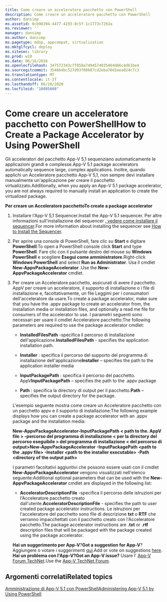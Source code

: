 ```yaml
---
title: Come creare un acceleratore pacchetto con PowerShell
description: Come creare un acceleratore pacchetto con PowerShell
author: dansimp
ms.assetid: 0cb98394-4477-4193-8c5f-1c1773c7263a
ms.reviewer: ''
manager: dansimp
ms.author: dansimp
ms.pagetype: mdop, appcompat, virtualization
ms.mktglfcycl: deploy
ms.sitesec: library
ms.prod: w10
ms.date: 06/16/2016
ms.openlocfilehash: 347572343cff058a7494574035464d66c4d61be4
ms.sourcegitcommit: 354664bc527d93f80687cd2eba70d1eea024c7c3
ms.translationtype: MT
ms.contentlocale: it-IT
ms.lasthandoff: 06/26/2020
ms.locfileid: "10805608"
---
```

# <span data-ttu-id="9278c-103">Come creare un acceleratore pacchetto con PowerShell</span><span class="sxs-lookup"><span data-stu-id="9278c-103">How to Create a Package Accelerator by Using PowerShell</span></span>


<span data-ttu-id="9278c-104">Gli acceleratori del pacchetto App-V 5,1 sequenziano automaticamente le applicazioni grandi e complesse.</span><span class="sxs-lookup"><span data-stu-id="9278c-104">App-V 5.1 package accelerators automatically sequence large, complex applications.</span></span> <span data-ttu-id="9278c-105">Inoltre, quando applichi un Acceleratore pacchetto App-V 5,1, non sempre devi installare manualmente un'applicazione per creare il pacchetto virtualizzato.</span><span class="sxs-lookup"><span data-stu-id="9278c-105">Additionally, when you apply an App-V 5.1 package accelerator, you are not always required to manually install an application to create the virtualized package.</span></span>

**<span data-ttu-id="9278c-106">Per creare un Acceleratore pacchetto</span><span class="sxs-lookup"><span data-stu-id="9278c-106">To create a package accelerator</span></span>**

1.  <span data-ttu-id="9278c-107">Installare l'App-V 5,1 Sequencer.</span><span class="sxs-lookup"><span data-stu-id="9278c-107">Install the App-V 5.1 sequencer.</span></span> <span data-ttu-id="9278c-108">Per altre informazioni sull'installazione del sequencer [, vedere come installare il sequencer](how-to-install-the-sequencer-51beta-gb18030.md).</span><span class="sxs-lookup"><span data-stu-id="9278c-108">For more information about installing the sequencer see [How to Install the Sequencer](how-to-install-the-sequencer-51beta-gb18030.md).</span></span>

2.  <span data-ttu-id="9278c-109">Per aprire una console di PowerShell, fare clic su **Start** e digitare **PowerShell**.</span><span class="sxs-lookup"><span data-stu-id="9278c-109">To open a PowerShell console click **Start** and type **PowerShell**.</span></span> <span data-ttu-id="9278c-110">Fare clic con il pulsante destro del mouse su **Windows PowerShell** e scegliere **Esegui come amministratore**.</span><span class="sxs-lookup"><span data-stu-id="9278c-110">Right-click **Windows PowerShell** and select **Run as Administrator**.</span></span> <span data-ttu-id="9278c-111">Usa il cmdlet **New-AppvPackageAccelerator** .</span><span class="sxs-lookup"><span data-stu-id="9278c-111">Use the **New-AppvPackageAccelerator** cmdlet.</span></span>

3.  <span data-ttu-id="9278c-112">Per creare un Acceleratore pacchetto, assicurati di avere il pacchetto. AppV per creare un acceleratore, il supporto di installazione o i file di installazione e, facoltativamente, un file Leggimi per i consumatori dell'acceleratore da usare.</span><span class="sxs-lookup"><span data-stu-id="9278c-112">To create a package accelerator, make sure that you have the .appv package to create an accelerator from, the installation media or installation files, and optionally a read me file for consumers of the accelerator to use.</span></span> <span data-ttu-id="9278c-113">I parametri seguenti sono necessari per usare il cmdlet Acceleratore pacchetto:</span><span class="sxs-lookup"><span data-stu-id="9278c-113">The following parameters are required to use the package accelerator cmdlet:</span></span>

    -   <span data-ttu-id="9278c-114">**InstalledFilesPath** -specifica il percorso di installazione dell'applicazione.</span><span class="sxs-lookup"><span data-stu-id="9278c-114">**InstalledFilesPath** - specifies the application installation path.</span></span>

    -   <span data-ttu-id="9278c-115">**Installer** : specifica il percorso del supporto del programma di installazione dell'applicazione</span><span class="sxs-lookup"><span data-stu-id="9278c-115">**Installer** – specifies the path to the application installer media</span></span>

    -   <span data-ttu-id="9278c-116">**InputPackagePath** : specifica il percorso del pacchetto. AppV</span><span class="sxs-lookup"><span data-stu-id="9278c-116">**InputPackagePath** – specifies the path to the .appv package</span></span>

    -   <span data-ttu-id="9278c-117">**Path** : specifica la directory di output per il pacchetto.</span><span class="sxs-lookup"><span data-stu-id="9278c-117">**Path** – specifies the output directory for the package.</span></span>

    <span data-ttu-id="9278c-118">L'esempio seguente mostra come creare un Acceleratore pacchetto con un pacchetto appv e il supporto di installazione:</span><span class="sxs-lookup"><span data-stu-id="9278c-118">The following example displays how you can create a package accelerator with an .appv package and the installation media:</span></span>

    **<span data-ttu-id="9278c-119">New-AppvPackageAccelerator-InputPackagePath &lt; path to the. AppV file &gt; -percorso del programma di installazione &lt; per la directory del percorso eseguibile &gt; del programma di installazione &lt; del percorso di output&gt;</span><span class="sxs-lookup"><span data-stu-id="9278c-119">New-AppvPackageAccelerator -InputPackagePath &lt;path to the .appv file&gt; -Installer &lt;path to the installer executable&gt; -Path &lt;directory of the output path&gt;</span></span>**

    <span data-ttu-id="9278c-120">I parametri facoltativi aggiuntivi che possono essere usati con il cmdlet **New-AppvPackageAccelerator** vengono visualizzati nell'elenco seguente:</span><span class="sxs-lookup"><span data-stu-id="9278c-120">Additional optional parameters that can be used with the **New-AppvPackageAccelerator** cmdlet are displayed in the following list:</span></span>

    -   <span data-ttu-id="9278c-121">**AcceleratorDescriptionFile** -specifica il percorso delle istruzioni per l'Acceleratore pacchetto creato dall'utente.</span><span class="sxs-lookup"><span data-stu-id="9278c-121">**AcceleratorDescriptionFile** - specifies the path to user created package accelerator instructions.</span></span> <span data-ttu-id="9278c-122">Le istruzioni per l'acceleratore del pacchetto sono file di descrizione **txt** o **RTF** che verranno impacchettati con il pacchetto creato con l'Acceleratore pacchetto.</span><span class="sxs-lookup"><span data-stu-id="9278c-122">The package accelerator instructions are **.txt** or **.rtf** description files that will be packaged with the package created using the package accelerator.</span></span>

    <span data-ttu-id="9278c-123">**Hai un suggerimento per App-V**?</span><span class="sxs-lookup"><span data-stu-id="9278c-123">**Got a suggestion for App-V**?</span></span> <span data-ttu-id="9278c-124">Aggiungere o votare i suggerimenti [qui](http://appv.uservoice.com/forums/280448-microsoft-application-virtualization).</span><span class="sxs-lookup"><span data-stu-id="9278c-124">Add or vote on suggestions [here](http://appv.uservoice.com/forums/280448-microsoft-application-virtualization).</span></span> **<span data-ttu-id="9278c-125">Hai un problema con l'App-V?</span><span class="sxs-lookup"><span data-stu-id="9278c-125">Got an App-V issue?</span></span>** <span data-ttu-id="9278c-126">Usare l' [App-V Forum TechNet](https://social.technet.microsoft.com/Forums/home?forum=mdopappv).</span><span class="sxs-lookup"><span data-stu-id="9278c-126">Use the [App-V TechNet Forum](https://social.technet.microsoft.com/Forums/home?forum=mdopappv).</span></span>

## <span data-ttu-id="9278c-127">Argomenti correlati</span><span class="sxs-lookup"><span data-stu-id="9278c-127">Related topics</span></span>


[<span data-ttu-id="9278c-128">Amministrazione di App-V 5.1 con PowerShell</span><span class="sxs-lookup"><span data-stu-id="9278c-128">Administering App-V 5.1 by Using PowerShell</span></span>](administering-app-v-51-by-using-powershell.md)

 

 





